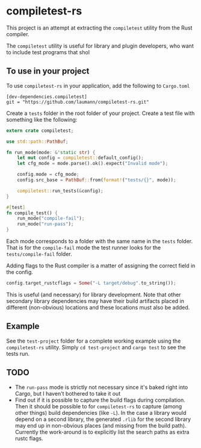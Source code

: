 compiletest-rs
==============

This project is an attempt at extracting the `compiletest` utility from the Rust
compiler.

The `compiletest` utility is useful for library and plugin developers, who want
to include test programs that shol


To use in your project
----------------------
To use `compiletest-rs` in your application, add the following to `Cargo.toml`

```
[dev-dependencies.compiletest]
git = "https://github.com/laumann/compiletest-rs.git"
```

Create a `tests` folder in the root folder of your project. Create a test file
with something like the following:

```rust
extern crate compiletest;

use std::path::PathBuf;

fn run_mode(mode: &'static str) {
    let mut config = compiletest::default_config();
    let cfg_mode = mode.parse().ok().expect("Invalid mode");

    config.mode = cfg_mode;
    config.src_base = PathBuf::from(format!("tests/{}", mode));

    compiletest::run_tests(&config);
}

#[test]
fn compile_test() {
    run_mode("compile-fail");
    run_mode("run-pass");
}

```

Each mode corresponds to a folder with the same name in the `tests` folder. That
is for the `compile-fail` mode the test runner looks for the
`tests/compile-fail` folder.

Adding flags to the Rust compiler is a matter of assigning the correct field in
the config.

```rust
config.target_rustcflags = Some("-L target/debug".to_string());
```

This is useful (and necessary) for library development. Note that other
secondary library dependencies may have their build artifacts placed in
different (non-obvious) locations and these locations must also be added.

Example
-------
See the `test-project` folder for a complete working example using the
`compiletest-rs` utility. Simply `cd test-project` and `cargo test` to see the
tests run.

TODO
----
 - The `run-pass` mode is strictly not necessary since it's baked right into
   Cargo, but I haven't bothered to take it out
 - Find out if it is possible to capture the build flags during
   compilation. Then it should be possible to for `compiletest-rs` to capture
   (among other things) build dependencies (like `-L`). In the case a library
   would depend on a second library, the generated `.rlib` for the second
   library may end up in non-obvious places (and missing from the build
   path). Currently the work-around is to explicitly list the search paths as
   extra rustc flags.
